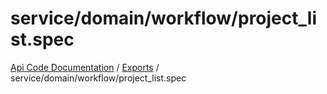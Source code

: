 # service/domain/workflow/project\_list.spec
[Api Code Documentation](../README.md) / [Exports](../modules.md) / service/domain/workflow/project\_list.spec
